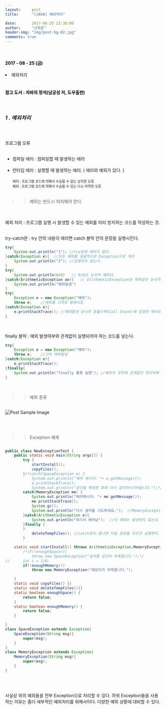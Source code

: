 ```yaml
---
layout:     post
title:      "[JAVA] 예외처리"

date:       2017-08-25 23:30:00
author:     "신희준"
header-img: "img/post-bg-02.jpg"
comments: true
---
```


<head>
 <meta name="robots" content="index,follow">
 </head>
 <head>
  <meta name="description" content="자바의 정석책을 참고하여 요약한 JAVA 예외처리(Exception)">
  </head>

  <head>
   <meta property="og:type" content="website">
   <meta property="og:title" content="예외처리(Exception)">
   <meta property="og:description" content="자바의 정석책을 참고하여 요약한 JAVA 예외처리(Exception)">
   <meta property="og:url" content="http://shj7242.github.io/2017/08/25/JAVA6/">

   <meta name="twitter:card" content="summary">
    <meta name="twitter:title" content="예외처리(Exception)">
    <meta name="twitter:description" content="자바의 정석책을 참고하여 요약한 JAVA 예외처리(Exception)">
    <meta name="FACEBOOK:domain" content="http://shj7242.github.io/2017/08/25/JAVA6/">
    <meta name="facebook:card" content="summary">
     <meta name="facebook:title" content="예외처리(Exception)">
     <meta name="facebook:description" content="자바의 정석책을 참고하여 요약한 Java 예외처리(Exception)">
     <meta name="facebook:domain" content="http://shj7242.github.io/2017/08/25/JAVA6/">


   </head>




<br>
<H4 style ="font-weight:bold; color : black">2017 - 08 - 25 (금)</H4>

<li>예외처리</li>

<br>
<H4 style ="font-weight:bold; color:black;">참고 도서 : 자바의 정석(남궁성 저, 도우출판)</H4>
<br>

<h5 style = "font-size: 17px; font-weight : bold;">1 . 예외처리</h5>
<br>

<p>

프로그램 오류 <br><br>

- 컴파일 에러 : 컴파일할 때 발생하는 에러<br><br>
- 런타임 에러 : 실행할 때 발생하는 에러. ( 에러와 예외가 있다. )
<br><br><span style="font-size:11px;">에러 : 프로그램 코드에 의해서 수습될 수 없는 심각한 오류 <br>
예외 : 프로그램 코드에 의해서 수습될 수 있는 다소 미약한 오류</span>
<br><br>

>>예외는 반드시 처리해야 한다.

<br><br>
예외 처리 : 프로그램 실행 시 발생할 수 있는 예외를 미리 방지하는 코드를 작성하는 것.
<br><br>

try-catch문 : try 안의 내용이 에러면 catch 블럭 안의 문장을 실행시킨다.
</p>


~~~java
try{
	System.out.println("1"); //try문에 에러가 없다.
}catch(Exception e){  //모든 예외를 포괄적으로 Exception으로 처리
 	System.out.println("2"); //실행되지 않는다.
}
try{
	System.out.println(0/0)   // 0/0은 논리적 예외다.
}catch(ErithmeticException ae){   // ErithmeticException은 위와같은 논리적 예외를 잡아낸다.
	System.out.println("예외발생")
}
try{
	Exception e = new Exception("예외");
	throw e;    //예외를 고의로 발생시킴
}catch(Exception e){
	e.printStackTrace(); //예외발생 당시의 호출스택(Call Stack)에 있었던 메서드의 정보와 예외 메세지를 화면에 출력한다.
}
~~~

<br>

<p>
finally 블럭 : 예외 발생여부와 관계없이 실행되어야 하는 코드를 넣는다.
</p>

~~~java
try{
	Exception e = new Exception("예외");
	throw e;    //고의 예외발생
}catch(Exception e){
	e.printStackTrace();
}finally{  
	System.out.println("finally 블록 실행"); //예외의 유무에 관계없이 마지막에 실행시킨다.
}
~~~

<br>
<p>

>> 예외 종류

<br>

<img src="{{ site.baseurl }}/img/exception.png" alt="Post Sample Image">
</p>

<BR><BR>

>>Exception 예제

~~~java

public class NewExceptionTest {
	public static void main(String args[]) {
		try {
			startInstall();
			copyFiles();
		}/*catch(SpaceException e) {
			System.out.println("에러 메시지: "+ e.getMessage());
			e.printStackTrace();
			System.out.println("공간을 확보한 후에 다시 설치하시기바랍니다.");*/
		catch(MemoryException me) {
			System.out.println("에러메시지: "+ me.getMessage());
			me.printStackTrace();
			System.gc();
			System.out.println("다시 설치를 시도하세요.");  //MemoryException에 대한 예외가 발생한다.
		}catch(ArithmeticException e){
			System.out.println("여기서 에러남");  //이 예외는 발생하지 않는다.
		}finally {
		}
			deleteTempFiles(); //catch문이 끝나면 다음 문장을 무조건 실행한다.
		}

	static void startInstall() throws ArithmeticException,MemoryException{
		/*if(!enoughSpace())
			throw new SpaceException("설치할 공간이 부족합니다.");*/
//		int i = 1/0;
		if(!enoughMemory())
			throw new MemoryException("메모리가 부족합니다.");

	}
	static void copyFiles() {}
	static void deleteTempFiles(){}
	static boolean enoughSpace() {
		return false;
	}
	static boolean enoughMemory() {
		return false;
	}

}
class SpaceException extends Exception{
	SpaceException(String msg){
		super(msg);
	}
}
class MemoryException extends Exception{
	MemoryException(String msg){
		super(msg);
	}
}
~~~

<br><br>

<p>사실상 위의 예외들을 전부 Exception으로 처리할 수 있다. 하위 Exception들을 사용하는 이유는 좀더 세부적인 예외처리를 위해서이다. 다양한 예외 상황에 대비할 수 있다.</p>
